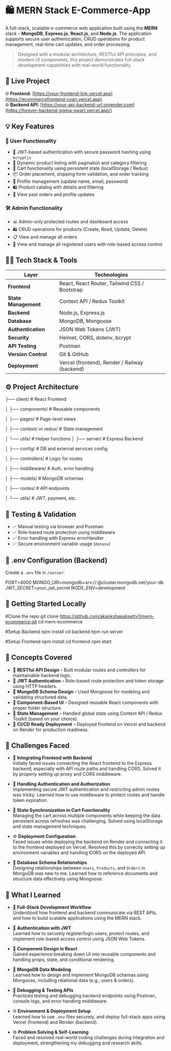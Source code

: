 # 🛍️ MERN Stack E-Commerce-App

A full-stack, scalable e-commerce web application built using the **MERN** stack – **MongoDB**, **Express.js**, **React.js**, and **Node.js**. The application supports secure user authentication, CRUD operations for product management, real-time cart updates, and order processing.

> Designed with a modular architecture, RESTful API principles, and modern UI components, this project demonstrates full-stack development capabilities with real-world functionality.

## 🔗 Live Project

🌐 **Frontend:** [https://your-frontend-link.vercel.app](https://ecommercefrontend-cyan.vercel.app)  
🌐 **Backend API:** [https://your-api-backend-url.onrender.com](https://forever-backend-sigma-swart.vercel.app/)


## 💡 Key Features

### 👥 User Functionality
- 🔐 JWT-based authentication with secure password hashing using `bcryptjs`
- 🛒 Dynamic product listing with pagination and category filtering
- 🧺 Cart functionality using persistent state (localStorage / Redux)
- 📦 Order placement, shipping form validation, and order tracking
- 👤 Profile management (update name, email, password)
- 🛍️ Product catalog with details and filtering
- 📜 View past orders and profile updates


### 🛠️ Admin Functionality
- 📊 Admin-only protected routes and dashboard access
- 🛍️ CRUD operations for products (Create, Read, Update, Delete)
- 📋 View and manage all orders
- 👥 View and manage all registered users with role-based access control

## 🧑‍💻 Tech Stack & Tools

| Layer       | Technologies |
|-------------|--------------|
| **Frontend** | React, React Router, Tailwind CSS / Bootstrap |
| **State Management** | Context API / Redux Toolkit |
| **Backend** | Node.js, Express.js |
| **Database** | MongoDB, Mongoose |
| **Authentication** | JSON Web Tokens (JWT) |
| **Security** | Helmet, CORS, dotenv, bcrypt |
| **API Testing** | Postman |
| **Version Control** | Git & GitHub |
| **Deployment** | Vercel (frontend), Render / Railway (backend) |

## ⚙️ Project Architecture

├── client/ # React Frontend

│ ├── components/ # Reusable components

│ ├── pages/ # Page-level views

│ ├── context/ or redux/ # State management

│ └── utils/ # Helper functions
│
├── server/ # Express Backend

│ ├── config/ # DB and external services config

│ ├── controllers/ # Logic for routes

│ ├── middleware/ # Auth, error handling

│ ├── models/ # MongoDB schemas

│ ├── routes/ # API endpoints

│ └── utils/ # JWT, payment, etc.

## 🧪 Testing & Validation

- ✅ Manual testing via browser and Postman
- ✅ Role-based route protection using middleware
- ✅ Error handling with Express errorHandler
- ✅ Secure environment variable usage (`dotenv`)

## 🔐 .env Configuration (Backend)
Create a `.env` file in `/server`:

PORT=4000
MONGO_URI=mongodb+srv://<username>:<password>@cluster.mongodb.net/your-db
JWT_SECRET=your_jwt_secret
NODE_ENV=development

## 🚀 Getting Started Locally

#Clone the repo
git clone https://github.com/akankshapalisetty1/mern-ecommerce.git
cd mern-ecommerce

#Setup Backend
npm install
cd backend
npm run server

#Setup Frontend
npm install
cd frontend
npm start

## 🧠 Concepts Covered

- 🔁 **RESTful API Design** – Built modular routes and controllers for maintainable backend logic.
- 🔐 **JWT Authentication** – Role-based route protection and token storage using HTTP headers.
- 🧱 **MongoDB Schema Design** – Used Mongoose for modeling and validating structured data.
- 🧩 **Component-Based UI** – Designed reusable React components with proper folder structure.
- 🔄 **State Management** – Handled global state using Context API / Redux Toolkit (based on your choice).
- 🧰 **CI/CD Ready Deployment** – Deployed frontend on Vercel and backend on Render for production readiness.

## 🚧 Challenges Faced

- 🧩 **Integrating Frontend with Backend**  
  Initially faced issues connecting the React frontend to the Express backend, especially with API route paths and handling CORS. Solved it by properly setting up proxy and CORS middleware.

- 🔐 **Handling Authentication and Authorization**  
  Implementing secure JWT authentication and restricting admin routes was tricky. Learned how to use middleware to protect routes and handle token expiration.

- 🔄 **State Synchronization in Cart Functionality**  
  Managing the cart across multiple components while keeping the data persistent across refreshes was challenging. Solved using localStorage and state management techniques.

- ⚙️ **Deployment Configuration**  
  Faced issues while deploying the backend on Render and connecting it to the frontend deployed on Vercel. Resolved this by correctly setting up environment variables and handling CORS on the deployed API.

- 🧱 **Database Schema Relationships**  
  Designing relationships between `Users`, `Products`, and `Orders` in MongoDB was new to me. Learned how to reference documents and structure data effectively using Mongoose.

## 📘 What I Learned

- 🔧 **Full-Stack Development Workflow**  
  Understood how frontend and backend communicate via REST APIs, and how to build scalable applications using the MERN stack.

- 🔐 **Authentication with JWT**  
  Learned how to securely register/login users, protect routes, and implement role-based access control using JSON Web Tokens.

- 🧩 **Component Design in React**  
  Gained experience breaking down UI into reusable components and handling props, state, and conditional rendering.

- 🧱 **MongoDB Data Modeling**  
  Learned how to design and implement MongoDB schemas using Mongoose, including relational data (e.g., users & orders).

- 🧪 **Debugging & Testing APIs**  
  Practiced testing and debugging backend endpoints using Postman, console logs, and error handling middleware.

- 🌐 **Environment & Deployment Setup**  
  Learned how to use `.env` files securely, and deploy full-stack apps using Vercel (frontend) and Render (backend).

- ⚙️ **Problem Solving & Self-Learning**  
  Faced and resolved real-world coding challenges during integration and deployment, strengthening my debugging and research skills.

